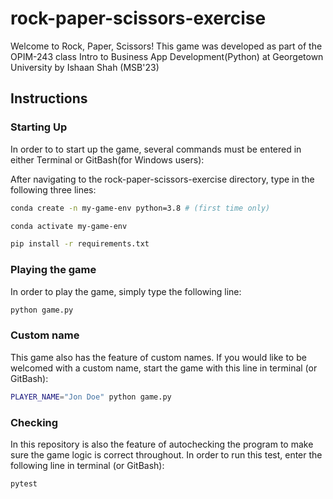 # rock-paper-scissors-exercise

Welcome to Rock, Paper, Scissors!
This game was developed as part of the OPIM-243 class Intro to Business App Development(Python)
at Georgetown University by Ishaan Shah (MSB'23)


## Instructions

### Starting Up

In order to to start up the game, several commands must be entered in either Terminal or GitBash(for Windows users):

After navigating to the rock-paper-scissors-exercise directory, type in the following three lines:

```sh
conda create -n my-game-env python=3.8 # (first time only)
```
```sh
conda activate my-game-env
```
```sh
pip install -r requirements.txt
```


### Playing the game

In order to play the game, simply type the following line:

```sh
python game.py
```

### Custom name

This game also has the feature of custom names. If you would like to be welcomed with a custom name,
start the game with this line in terminal (or GitBash):

```sh
PLAYER_NAME="Jon Doe" python game.py
```

### Checking

In this repository is also the feature of autochecking the program to make sure the game logic is correct throughout.
In order to run this test, enter the following line in terminal (or GitBash):

```sh
pytest
```






